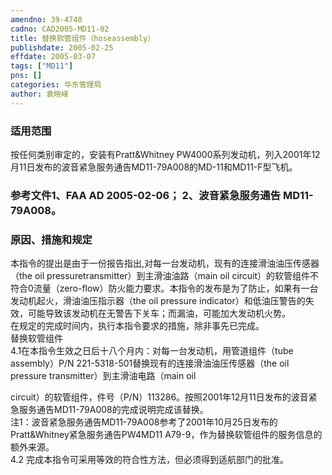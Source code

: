 ```yaml
---
amendno: 39-4740  
cadno: CAD2005-MD11-02  
title: 替换软管组件（hoseassembly）  
publishdate: 2005-02-25  
effdate: 2005-03-07  
tags: ["MD11"]  
pns: []  
categories: 华东管理局  
author: 袁晓峰  
---
```

  
### 适用范围  
按任何类别审定的，安装有Pratt&Whitney PW4000系列发动机，列入2001年12月11日发布的波音紧急服务通告MD11-79A008的MD-11和MD11-F型飞机。  
  
<!--more-->  
### 参考文件1、FAA AD 2005-02-06； 2、波音紧急服务通告 MD11-79A008。  
  
### 原因、措施和规定  
本指令的提出是由于一份报告指出,对每一台发动机，现有的连接滑油油压传感器（the oil pressuretransmitter）到主滑油油路（main oil circuit）的软管组件不符合0流量（zero-flow）防火能力要求。本指令的发布是为了防止，如果有一台发动机起火，滑油油压指示器（the oil pressure indicator）和低油压警告的失效，可能导致该发动机在无警告下关车；而漏油，可能加大发动机火势。  
在规定的完成时间内，执行本指令要求的措施，除非事先已完成。  
替换软管组件  
4.1在本指令生效之日后十八个月内：对每一台发动机，用管道组件（tube assembly）P/N 221-5318-501替换现有的连接滑油油压传感器（the oil pressure transmitter）到主滑油电路（main oil  
    
circuit）的软管组件，件号（P/N）113286。按照2001年12月11日发布的波音紧急服务通告MD11-79A008的完成说明完成该替换。  
注1：波音紧急服务通告MD11-79A008参考了2001年10月25日发布的Pratt&Whitney紧急服务通告PW4MD11 A79-9，作为替换软管组件的服务信息的额外来源。  
4.2 完成本指令可采用等效的符合性方法，但必须得到适航部门的批准。  

